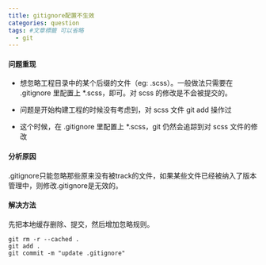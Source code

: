 ```yaml
---
title: gitignore配置不生效
categories: question
tags: #文章標籤 可以省略
  - git
---
```


#### 问题重现

* 想忽略工程目录中的某个后缀的文件（eg: .scss）。一般做法只需要在 .gitignore 里配置上 *.scss，即可。对 scss 的修改是不会被提交的。

* 问题是开始构建工程的时候没有考虑到，对 scss 文件 git add 操作过

* 这个时候，在 .gitignore 里配置上 *.scss，git 仍然会追踪到对 scss 文件的修改

#### 分析原因

.gitignore只能忽略那些原来没有被track的文件，如果某些文件已经被纳入了版本管理中，则修改.gitignore是无效的。

#### 解决方法

先把本地缓存删除、提交，然后增加忽略规则。

```
git rm -r --cached .
git add .
git commit -m "update .gitignore"
```
